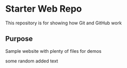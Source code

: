 # Starter Web Repo

This repository is for showing how Git and GitHub work

## Purpose

Sample website with plenty of files for demos

some random added text
